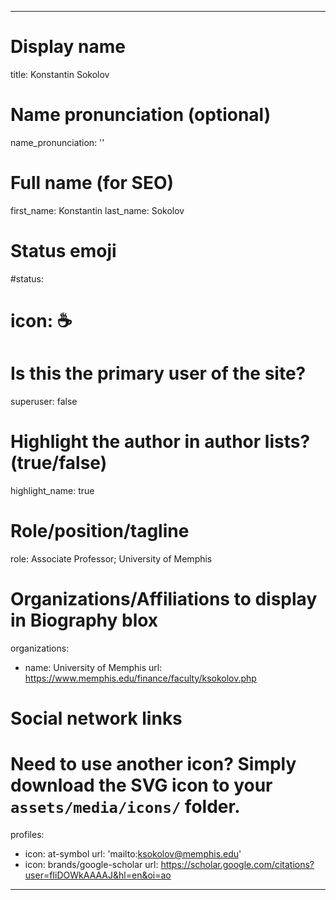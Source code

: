 ---

# Display name
title: Konstantin Sokolov

# Name pronunciation (optional)
name_pronunciation: ''

# Full name (for SEO)
first_name: Konstantin
last_name: Sokolov

# Status emoji
#status:
#  icon: ☕️

# Is this the primary user of the site?
superuser: false

# Highlight the author in author lists? (true/false)
highlight_name: true

# Role/position/tagline
role: Associate Professor; University of Memphis

# Organizations/Affiliations to display in Biography blox
organizations:
  - name: University of Memphis
    url: https://www.memphis.edu/finance/faculty/ksokolov.php

# Social network links
# Need to use another icon? Simply download the SVG icon to your `assets/media/icons/` folder.
profiles:
  - icon: at-symbol
    url: 'mailto:ksokolov@memphis.edu'
  - icon: brands/google-scholar
    url: https://scholar.google.com/citations?user=fIiDOWkAAAAJ&hl=en&oi=ao
---